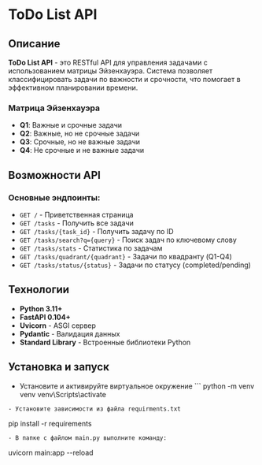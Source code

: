 # ToDo List API

## Описание
**ToDo List API** - это RESTful API для управления задачами с использованием матрицы Эйзенхауэра. Система позволяет классифицировать задачи по важности и срочности, что помогает в эффективном планировании времени.

### Матрица Эйзенхауэра
- **Q1**: Важные и срочные задачи
- **Q2**: Важные, но не срочные задачи  
- **Q3**: Срочные, но не важные задачи
- **Q4**: Не срочные и не важные задачи

## Возможности API

### Основные эндпоинты:
- `GET /` - Приветственная страница
- `GET /tasks` - Получить все задачи
- `GET /tasks/{task_id}` - Получить задачу по ID
- `GET /tasks/search?q={query}` - Поиск задач по ключевому слову
- `GET /tasks/stats` - Статистика по задачам
- `GET /tasks/quadrant/{quadrant}` - Задачи по квадранту (Q1-Q4)
- `GET /tasks/status/{status}` - Задачи по статусу (completed/pending)

## Технологии

- **Python 3.11+**
- **FastAPI 0.104+**
- **Uvicorn** - ASGI сервер
- **Pydantic** - Валидация данных
- **Standard Library** - Встроенные библиотеки Python

## Установка и запуск

- Установите и активируйте виртуальное окружение ```
python -m venv venv
venv\Scripts\activate
```
- Установите зависимости из файла requirments.txt
```
pip install -r requirements
```
- В папке с файлом main.py выполните команду:
```
uvicorn main:app --reload
```